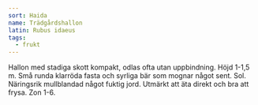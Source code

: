 ```yaml
---
sort: Haida
name: Trädgårdshallon
latin: Rubus idaeus
tags:
  - frukt
---
```


Hallon med stadiga skott kompakt, odlas ofta utan uppbindning. Höjd 1-1,5 m. Små runda klarröda fasta och syrliga bär som mognar något sent. Sol. Näringsrik mullblandad något fuktig jord. Utmärkt att äta direkt och bra att frysa. Zon 1-6.
